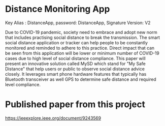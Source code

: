 # Distance Monitoring App

Key Alias : DistanceApp,
password: DistanceApp,
Signature Version: V2
 
Due to COVID-19 pandemic, society need to embrace and adopt new norm that includes practising social distance to break the transmission. The smart social distance application or tracker can help people to be constantly monitored and reminded to adhere to this practice. Direct impact that can be seen from this application will be lower or minimum number of COVID-19 cases due to high level of social distance compliance. This paper will present an innovative solution called MySD which stand for "My Safe Distance" that help users or public to observe social distance advice closely. It leverages smart phone hardware features that typically has Bluetooth transceiver as well GPS to determine safe distance and required level compliance.

# Published paper from this project
https://ieeexplore.ieee.org/document/9243569

